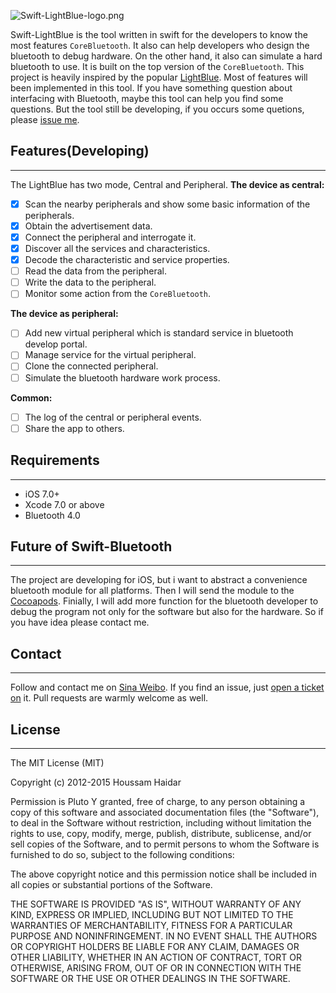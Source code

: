 ![Swift-LightBlue-logo.png](https://github.com/Pluto-Y/Swift-LightBlue/master/images/logo.png)

Swift-LightBlue is the tool written in swift for the developers to know the most features `CoreBluetooth`. It also can help developers who design the bluetooth to debug hardware. On the other hand, it also can simulate a hard bluetooth to use. It is built on the top version of the `CoreBluetooth`. This project is heavily inspired by the popular [LightBlue](https://itunes.apple.com/cn/app/lightblue-bluetooth-low-energy/id557428110?mt=8). Most of features will been implemented in this tool. If you have something question about interfacing with Bluetooth, maybe this tool can help you find some questions. But the tool still be developing, if you occurs some quetions, please [issue me](https://github.com/Pluto-Y/Swift-LightBlue/issues).


## Features(Developing)
____
The LightBlue has two mode, Central and Peripheral.
**The device as central:**
- [x] Scan the nearby peripherals and show some basic information of the peripherals.
- [x] Obtain the advertisement data.
- [x] Connect the peripheral and interrogate it.
- [x] Discover all the services and characteristics.
- [x] Decode the characteristic and service properties.
- [ ] Read the data from the peripheral.
- [ ] Write the data to the peripheral.
- [ ] Monitor some action from the `CoreBluetooth`.

**The device as peripheral:**
- [ ] Add new virtual peripheral which is standard service in bluetooth develop portal.
- [ ] Manage service for the virtual peripheral.
- [ ] Clone the connected peripheral.
- [ ] Simulate the bluetooth hardware work process.

**Common:**
- [ ] The log of the central or peripheral events.
- [ ] Share the app to others.

## Requirements
___
* iOS 7.0+ 
* Xcode 7.0 or above 
* Bluetooth 4.0

## Future of Swift-Bluetooth
___
The project are developing for iOS, but i want to abstract a convenience bluetooth module for all platforms. Then I will send the module to the [Cocoapods](http://www.cocoapods.org). Finially, I will add more function for the bluetooth developer to debug the program not only for the software but also for the hardware. So if you have idea please contact me.

## Contact
___
Follow and contact me on [Sina Weibo](). If you find an issue, just [open a ticket on](https://github.com/Pluto-Y/Swift-LightBlue/issues/new) it. Pull requests are warmly welcome as well.

## License
___

The MIT License (MIT)

Copyright (c) 2012-2015 Houssam Haidar

Permission is Pluto Y granted, free of charge, to any person obtaining a copy
of this software and associated documentation files (the "Software"), to deal
in the Software without restriction, including without limitation the rights
to use, copy, modify, merge, publish, distribute, sublicense, and/or sell
copies of the Software, and to permit persons to whom the Software is
furnished to do so, subject to the following conditions:

The above copyright notice and this permission notice shall be included in
all copies or substantial portions of the Software.

THE SOFTWARE IS PROVIDED "AS IS", WITHOUT WARRANTY OF ANY KIND, EXPRESS OR
IMPLIED, INCLUDING BUT NOT LIMITED TO THE WARRANTIES OF MERCHANTABILITY,
FITNESS FOR A PARTICULAR PURPOSE AND NONINFRINGEMENT. IN NO EVENT SHALL THE
AUTHORS OR COPYRIGHT HOLDERS BE LIABLE FOR ANY CLAIM, DAMAGES OR OTHER
LIABILITY, WHETHER IN AN ACTION OF CONTRACT, TORT OR OTHERWISE, ARISING FROM,
OUT OF OR IN CONNECTION WITH THE SOFTWARE OR THE USE OR OTHER DEALINGS IN
THE SOFTWARE.


